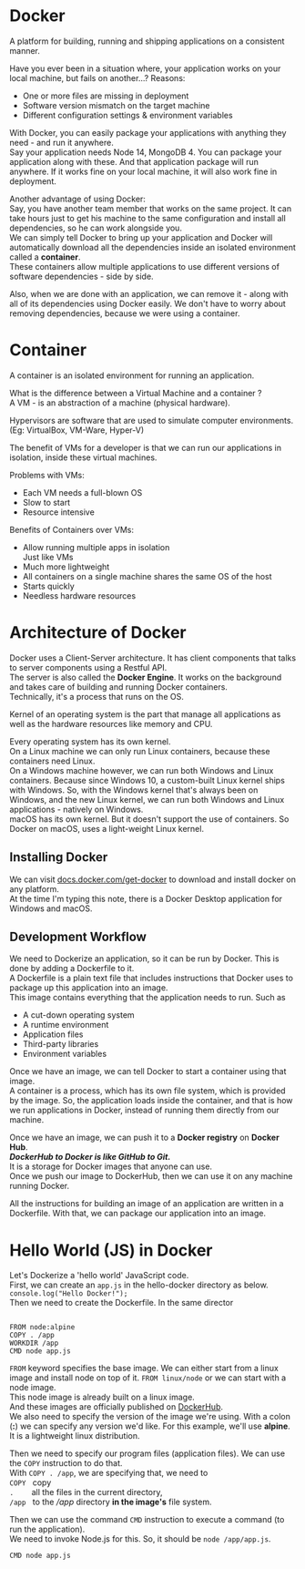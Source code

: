 # Docker 

A platform for building, running and shipping applications on a consistent manner.  

Have you ever been in a situation where, your application works on your local machine, but fails on another...?
Reasons:
+ One or more files are missing in deployment
+ Software version mismatch on the target machine
+ Different configuration settings & environment variables 

With Docker, you can easily package your applications with anything they need - and run it anywhere.  
Say your application needs Node 14, MongoDB 4. You can package your application along with these. And that application package will run anywhere. If it works fine on your local machine, it will also work fine in deployment.  

Another advantage of using Docker:  
Say, you have another team member that works on the same project. It can take hours just to get his machine to the same configuration and install all dependencies, so he can work alongside you.   
We can simply tell Docker to bring up your application and Docker will automatically download all the dependencies inside an isolated environment called a **container**.  
These containers allow multiple applications to use different versions of software dependencies - side by side.  

Also, when we are done with an application, we can remove it - along with all of its dependencies using Docker easily. We don't have to worry about removing dependencies, because we were using a container.  

# Container 

A container is an isolated environment for running an application.  

What is the difference between a Virtual Machine and a container ?  
A VM - is an abstraction of a machine (physical hardware).  

Hypervisors are software that are used to simulate computer environments.  
(Eg: VirtualBox, VM-Ware, Hyper-V)  

The benefit of VMs for a developer is that we can run our applications in isolation, inside these virtual machines.  

Problems with VMs:
- Each VM needs a full-blown OS 
- Slow to start
- Resource intensive 

Benefits of Containers over VMs:
* Allow running multiple apps in isolation  
  Just like VMs
* Much more lightweight 
* All containers on a single machine shares the same OS of the host
* Starts quickly
* Needless hardware resources 

# Architecture of Docker

Docker uses a Client-Server architecture. It has client components that talks to server components using a Restful API.   
The server is also called the **Docker Engine**. It works on the background and takes care of building and running Docker containers.  
Technically, it's a process that runs on the OS. 

Kernel of an operating system is the part that manage all applications as well 
as the hardware resources like memory and CPU.  

Every operating system has its own kernel.  
On a Linux machine we can only run Linux containers, because these containers need Linux.    
On a Windows machine however, we can run both Windows and Linux containers. Because 
since Windows 10, a custom-built Linux kernel ships with Windows. So, with the 
Windows kernel that's always been on Windows, and the new Linux kernel, we can run
both Windows and Linux applications - natively on Windows.  
macOS has its own kernel. But it doesn't support the use of containers. So Docker 
on macOS, uses a light-weight Linux kernel.  

## Installing Docker

We can visit [docs.docker.com/get-docker](https://docs.docker.com/get-docker/) to download and install docker on any platform.  
At the time I'm typing this note, there is a Docker Desktop application for 
Windows and macOS. 

## Development Workflow

We need to Dockerize an application, so it can be run by Docker. This is done 
by adding a Dockerfile to it.  
A Dockerfile is a plain text file that includes instructions that Docker uses 
to package up this application into an image.  
This image contains everything that the application needs to run. Such as
* A cut-down operating system 
* A runtime environment 
* Application files 
* Third-party libraries 
* Environment variables

Once we have an image, we can tell Docker to start a container using that image.  
A container is a process, which has its own file system, which is provided by 
the image. So, the application loads inside the container, and that is how we 
run applications in Docker, instead of running them directly from our machine.

Once we have an image, we can push it to a **Docker registry** on **Docker Hub**.  
_**DockerHub to Docker is like GitHub to Git.**_  
It is a storage for Docker images that anyone can use.  
Once we push our image to DockerHub, then we can use it on any machine running Docker.  

All the instructions for building an image of an application are written in a
Dockerfile. With that, we can package our application into an image.  

# Hello World (JS) in Docker

Let's Dockerize a 'hello world' JavaScript code.  
First, we can create an `app.js` in the hello-docker directory as below.  
`console.log("Hello Docker!");`  
Then we need to create the Dockerfile. In the same director 
<pre><code> 
FROM node:alpine   
COPY . /app  
WORKDIR /app  
CMD node app.js  
</code></pre>

`FROM` keyword specifies the base image. We can either start from a linux image 
and install node on top of it. `FROM linux/node` or we can start with a node image.  
This node image is already built on a linux image.  
And these images are officially published on [DockerHub](http://hub.docker.com/search?q=node&type=image).  
We also need to specify the version of the image we're using. With a colon (**:**) we 
can specify any version we'd like. For this example, we'll use **alpine**. It is
a lightweight linux distribution.  

Then we need to specify our program files (application files). We can use the `COPY`
instruction to do that.  
With `COPY . /app`, we are specifying that, we need to  
`COPY` &nbsp; copy  
`.` &nbsp;&nbsp;&nbsp;&nbsp;&nbsp;&nbsp; all the files in the current directory,  
`/app` &nbsp; to the _/app_ directory **in the image's** file system.  

Then we can use the command `CMD` instruction to execute a command 
(to run the application).  
We need to invoke Node.js for this. So, it should be `node /app/app.js`.  


`CMD node app.js`